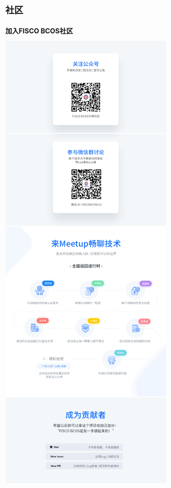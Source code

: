 # 社区

## 加入FISCO BCOS社区

<a name="QR"></a>
![](../images/community/qr_code1.png)
![](../images/community/qr_code2.1.png)
![](../images/community/changeable_body.png)
![](../images/community/tailer.png)
